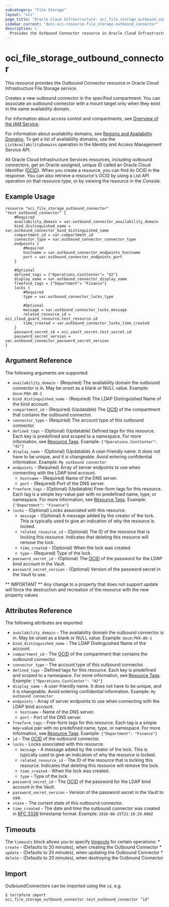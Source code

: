 ```yaml
---
subcategory: "File Storage"
layout: "oci"
page_title: "Oracle Cloud Infrastructure: oci_file_storage_outbound_connector"
sidebar_current: "docs-oci-resource-file_storage-outbound_connector"
description: |-
  Provides the Outbound Connector resource in Oracle Cloud Infrastructure File Storage service
---
```


# oci_file_storage_outbound_connector
This resource provides the Outbound Connector resource in Oracle Cloud Infrastructure File Storage service.

Creates a new outbound connector in the specified compartment.
You can associate an outbound connector with a mount target only when
they exist in the same availability domain.

For information about access control and compartments, see
[Overview of the IAM
Service](https://docs.cloud.oracle.com/iaas/Content/Identity/Concepts/overview.htm).

For information about availability domains, see [Regions and
Availability Domains](https://docs.cloud.oracle.com/iaas/Content/General/Concepts/regions.htm).
To get a list of availability domains, use the
`ListAvailabilityDomains` operation in the Identity and Access
Management Service API.

All Oracle Cloud Infrastructure Services resources, including
outbound connectors, get an Oracle-assigned, unique ID called an
Oracle Cloud Identifier ([OCID](https://docs.cloud.oracle.com/iaas/Content/General/Concepts/identifiers.htm)).
When you create a resource, you can find its OCID in the response.
You can also retrieve a resource's OCID by using a List API operation on that resource
type, or by viewing the resource in the Console.


## Example Usage

```hcl
resource "oci_file_storage_outbound_connector" "test_outbound_connector" {
	#Required
	availability_domain = var.outbound_connector_availability_domain
	bind_distinguished_name = var.outbound_connector_bind_distinguished_name
	compartment_id = var.compartment_id
	connector_type = var.outbound_connector_connector_type
	endpoints {
		#Required
		hostname = var.outbound_connector_endpoints_hostname
		port = var.outbound_connector_endpoints_port
	}

	#Optional
	defined_tags = {"Operations.CostCenter"= "42"}
	display_name = var.outbound_connector_display_name
	freeform_tags = {"Department"= "Finance"}
	locks {
		#Required
		type = var.outbound_connector_locks_type

		#Optional
		message = var.outbound_connector_locks_message
		related_resource_id = oci_cloud_guard_resource.test_resource.id
		time_created = var.outbound_connector_locks_time_created
	}
	password_secret_id = oci_vault_secret.test_secret.id
	password_secret_version = var.outbound_connector_password_secret_version
}
```

## Argument Reference

The following arguments are supported:

* `availability_domain` - (Required) The availability domain the outbound connector is in. May be unset as a blank or NULL value.  Example: `Uocm:PHX-AD-1` 
* `bind_distinguished_name` - (Required) The LDAP Distinguished Name of the bind account. 
* `compartment_id` - (Required) (Updatable) The [OCID](https://docs.cloud.oracle.com/iaas/Content/General/Concepts/identifiers.htm) of the compartment that contains the outbound connector.
* `connector_type` - (Required) The account type of this outbound connector.
* `defined_tags` - (Optional) (Updatable) Defined tags for this resource. Each key is predefined and scoped to a namespace. For more information, see [Resource Tags](https://docs.cloud.oracle.com/iaas/Content/General/Concepts/resourcetags.htm). Example: `{"Operations.CostCenter": "42"}` 
* `display_name` - (Optional) (Updatable) A user-friendly name. It does not have to be unique, and it is changeable. Avoid entering confidential information.  Example: `My outbound connector` 
* `endpoints` - (Required) Array of server endpoints to use when connecting with the LDAP bind account. 
	* `hostname` - (Required) Name of the DNS server.
	* `port` - (Required) Port of the DNS server.
* `freeform_tags` - (Optional) (Updatable) Free-form tags for this resource. Each tag is a simple key-value pair with no predefined name, type, or namespace. For more information, see [Resource Tags](https://docs.cloud.oracle.com/iaas/Content/General/Concepts/resourcetags.htm). Example: `{"Department": "Finance"}` 
* `locks` - (Optional) Locks associated with this resource.
	* `message` - (Optional) A message added by the creator of the lock. This is typically used to give an indication of why the resource is locked. 
	* `related_resource_id` - (Optional) The ID of the resource that is locking this resource. Indicates that deleting this resource will remove the lock. 
	* `time_created` - (Optional) When the lock was created.
	* `type` - (Required) Type of the lock.
* `password_secret_id` - (Optional) The [OCID](https://docs.cloud.oracle.com/iaas/Content/General/Concepts/identifiers.htm) of the password for the LDAP bind account in the Vault.
* `password_secret_version` - (Optional) Version of the password secret in the Vault to use.


** IMPORTANT **
Any change to a property that does not support update will force the destruction and recreation of the resource with the new property values

## Attributes Reference

The following attributes are exported:

* `availability_domain` - The availability domain the outbound connector is in. May be unset as a blank or NULL value.  Example: `Uocm:PHX-AD-1` 
* `bind_distinguished_name` - The LDAP Distinguished Name of the account.
* `compartment_id` - The [OCID](https://docs.cloud.oracle.com/iaas/Content/General/Concepts/identifiers.htm) of the compartment that contains the outbound connector.
* `connector_type` - The account type of this outbound connector.
* `defined_tags` - Defined tags for this resource. Each key is predefined and scoped to a namespace. For more information, see [Resource Tags](https://docs.cloud.oracle.com/iaas/Content/General/Concepts/resourcetags.htm). Example: `{"Operations.CostCenter": "42"}` 
* `display_name` - A user-friendly name. It does not have to be unique, and it is changeable. Avoid entering confidential information.  Example: `My outbound connector` 
* `endpoints` - Array of server endpoints to use when connecting with the LDAP bind account. 
	* `hostname` - Name of the DNS server.
	* `port` - Port of the DNS server.
* `freeform_tags` - Free-form tags for this resource. Each tag is a simple key-value pair with no predefined name, type, or namespace. For more information, see [Resource Tags](https://docs.cloud.oracle.com/iaas/Content/General/Concepts/resourcetags.htm). Example: `{"Department": "Finance"}` 
* `id` - The [OCID](https://docs.cloud.oracle.com/iaas/Content/General/Concepts/identifiers.htm) of the outbound connector.
* `locks` - Locks associated with this resource.
	* `message` - A message added by the creator of the lock. This is typically used to give an indication of why the resource is locked. 
	* `related_resource_id` - The ID of the resource that is locking this resource. Indicates that deleting this resource will remove the lock. 
	* `time_created` - When the lock was created.
	* `type` - Type of the lock.
* `password_secret_id` - The [OCID](https://docs.cloud.oracle.com/iaas/Content/General/Concepts/identifiers.htm) of the password for the LDAP bind account in the Vault.
* `password_secret_version` - Version of the password secret in the Vault to use.
* `state` - The current state of this outbound connector.
* `time_created` - The date and time the outbound connector was created in [RFC 3339](https://tools.ietf.org/rfc/rfc3339) timestamp format.  Example: `2016-08-25T21:10:29.600Z` 

## Timeouts

The `timeouts` block allows you to specify [timeouts](https://registry.terraform.io/providers/oracle/oci/latest/docs/guides/changing_timeouts) for certain operations:
	* `create` - (Defaults to 20 minutes), when creating the Outbound Connector
	* `update` - (Defaults to 20 minutes), when updating the Outbound Connector
	* `delete` - (Defaults to 20 minutes), when destroying the Outbound Connector


## Import

OutboundConnectors can be imported using the `id`, e.g.

```
$ terraform import oci_file_storage_outbound_connector.test_outbound_connector "id"
```

